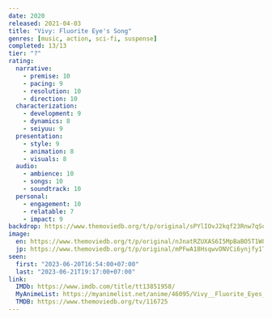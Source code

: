 ```yaml
---
date: 2020
released: 2021-04-03
title: "Vivy: Fluorite Eye's Song"
genres: [music, action, sci-fi, suspense]
completed: 13/13
tier: "?"
rating:
  narrative:
    - premise: 10
    - pacing: 9
    - resolution: 10
    - direction: 10
  characterization:
    - development: 9
    - dynamics: 8
    - seiyuu: 9
  presentation:
    - style: 9
    - animation: 8
    - visuals: 8
  audio:
    - ambience: 10
    - songs: 10
    - soundtrack: 10
  personal:
    - engagement: 10
    - relatable: 7
    - impact: 9
backdrop: https://www.themoviedb.org/t/p/original/sPYlIOvJ2kqf23Rnw7qSuBSEi1b.jpg
image:
  en: https://www.themoviedb.org/t/p/original/nJnatRZUXAS6I5MpBaBO5T1W8Ca.jpg
  jp: https://www.themoviedb.org/t/p/original/mPFwA18HsqwvONVCi6ynjfy1TOZ.jpg
seen:
  first: "2023-06-20T16:54:00+07:00"
  last: "2023-06-21T19:17:00+07:00"
link:
  IMDb: https://www.imdb.com/title/tt13851958/
  MyAnimeList: https://myanimelist.net/anime/46095/Vivy__Fluorite_Eyes_Song
  TMDB: https://www.themoviedb.org/tv/116725
---
```

